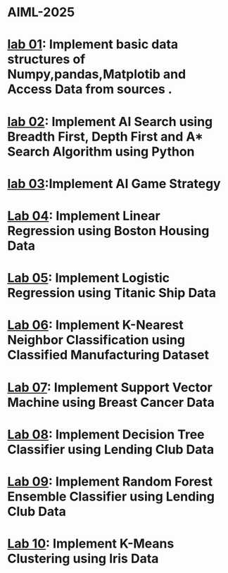 # AIML-2025
# [lab 01](https://colab.research.google.com/drive/1VDW49gBQTARk6pkUOXOmWotTR1hC58M_): Implement basic data structures of Numpy,pandas,Matplotib and Access Data from sources .
# [lab 02](https://colab.research.google.com/drive/1FMsp2XmNk7oN9tZn2FSH69NIRD5l52nR): Implement AI Search using Breadth First, Depth First and A* Search Algorithm using Python
# [lab 03](https://colab.research.google.com/drive/1P-mTldGD4Mk0iqN1f1s_KE54BaVbuCmq#scrollTo=Zr1EtqQOviDa):Implement AI Game Strategy 
# [Lab 04](https://colab.research.google.com/drive/1HNuXKHDJ-ryWyHmzqIcnt-KxPY4hHb2Z#scrollTo=7JLdCtH6yY8S): Implement Linear Regression using Boston Housing Data
# [Lab 05](): Implement Logistic Regression using Titanic Ship Data
# [Lab 06](): Implement K-Nearest Neighbor Classification using Classified Manufacturing Dataset
# [Lab 07](): Implement Support Vector Machine using Breast Cancer Data
# [Lab 08](): Implement Decision Tree Classifier using Lending Club Data
# [Lab 09](): Implement Random Forest Ensemble Classifier using Lending Club Data
# [Lab 10](): Implement K-Means Clustering using Iris Data
